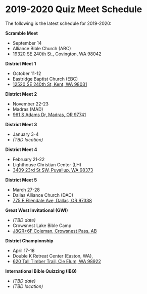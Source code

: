 # 2019-2020 Quiz Meet Schedule

The following is the latest schedule for 2019-2020:

**Scramble Meet**

- September 14
- Alliance Bible Church (ABC)
- <a href="https://www.google.com/maps/place/19320+SE+240th+St,+Covington,+WA+98042">19320 SE 240th St., Covington, WA 98042</a>

**District Meet 1**

- October 11-12
- Eastridge Baptist Church (EBC)
- <a href="https://www.google.com/maps/place/12520+SE+240th+St,+Kent,+WA+98031">12520 SE 240th St, Kent, WA 98031</a>

**District Meet 2**

- November 22-23
- Madras (MAD)
- <a href="https://www.google.com/maps/place/961+S+Adams+Dr,+Madras,+Oregon">961 S Adams Dr, Madras, OR 97741</a>

**District Meet 3**

- January 3-4
- *(TBD location)*

**District Meet 4**

- February 21-22
- Lighthouse Christian Center (LH)
- <a href="https://www.google.com/maps/place/3409+23rd+St+SW,+Puyallup,+WA+98373">3409 23rd St SW, Puyallup, WA 98373</a>

**District Meet 5**

- March 27-28
- Dallas Alliance Church (DAC)
- <a href="https://www.google.com/maps/place/775+E+Ellendale+Ave,+Dallas,+OR+97338">775 E Ellendale Ave, Dallas, OR 97338</a>

**Great West Invitational (GWI)**

- *(TBD date)*
- Crowsnest Lake Bible Camp
- <a href="https://www.google.com/maps/place/J8GR%2B6F+Coleman,+Crowsnest+Pass,+AB">J8GR+6F Coleman, Crowsnest Pass, AB</a>

**District Championship**

- April 17-18
- Double K Retreat Center (Easton, WA),
- <a href="https://www.google.com/maps/place/620+Tall+Timber+Trail,+Easton,+WA+98925">620 Tall Timber Trail, Cle Elum, WA 98922</a>

**International Bible Quizzing (IBQ)**

- *(TBD date)*
- *(TBD location)*
